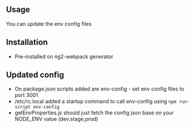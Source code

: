 ## Usage
You can update the env config files

## Installation 
* Pre-installed on ng2-webpack generator

## Updated config
* On package.json scripts added are env-config - set env config files to port 3001
* /etc/rc.local added a startup command to call env-config using `npm run-script env-config`
* getEnvProperties.js should just fetch the config json base on your NODE_ENV value (dev,stage,prod)
